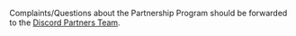Complaints/Questions about the Partnership Program should be forwarded to the [Discord Partners Team](mailto:partners@discordapp.com).
